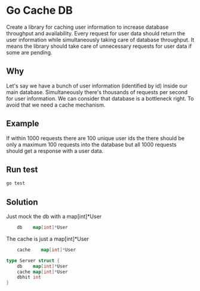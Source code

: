 # Go Cache DB

Create a library for caching user information to increase database throughput and availability.
Every request for user data should return the user information while simultaneously taking care of database throughput.
It means the library should take care of unnecessary requests for user data if some are pending.

## Why

Let's say we have a bunch of user information (identified by id) inside our main database.
Simultaneously there's thousands of requests per second for user information.
We can consider that database is a bottleneck right. To avoid that we need a cache mechanism.

## Example

If within 1000 requests there are 100 unique user ids the there should be only a maximum 100 requests into the database but all 1000 requests should get a response with a user data.

## Run test

```bash
go test
```

## Solution

Just mock the db with a map[int]\*User

```go
    db    map[int]*User
```

The cache is just a map[int]\*User

```go
    cache    map[int]*User
```

```go
type Server struct {
	db    map[int]*User
	cache map[int]*User
	dbhit int
}
```
